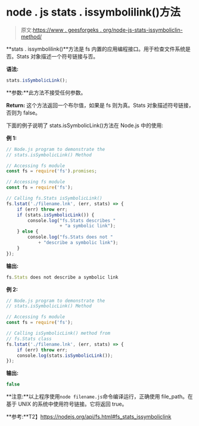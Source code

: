 # node . js stats . issymbolilink()方法

> 原文:[https://www . geesforgeks . org/node-js-stats-issymboliclin-method/](https://www.geeksforgeeks.org/node-js-stats-issymboliclink-method/)

**stats . issymbolilink()**方法是 fs 内置的应用编程接口。用于检查文件系统是否。Stats 对象描述一个符号链接与否。

**语法:**

```js
stats.isSymbolicLink();
```

**参数:**此方法不接受任何参数。

**Return:** 这个方法返回一个布尔值，如果是 fs 则为真。Stats 对象描述符号链接，否则为 false。

下面的例子说明了 stats.isSymbolicLink()方法在 Node.js 中的使用:

**例 1:**

```js
// Node.js program to demonstrate the   
// stats.isSymbolicLink() Method

// Accessing fs module
const fs = require('fs').promises;

// Accessing fs module
const fs = require('fs');

// Calling fs.Stats isSymbolicLink()
fs.lstat('./filename.lnk', (err, stats) => {
    if (err) throw err;
    if (stats.isSymbolicLink()) {
        console.log("fs.Stats describes "
                    + "a symbolic link");
    } else {
        console.log("fs.Stats does not "
            + "describe a symbolic link");
    }
});
```

**输出:**

```js
fs.Stats does not describe a symbolic link

```

**例 2:**

```js
// Node.js program to demonstrate the   
// stats.isSymbolicLink() Method

// Accessing fs module
const fs = require('fs');

// Calling isSymbolicLink() method from
// fs.Stats class
fs.lstat('./filename.lnk', (err, stats) => {
    if (err) throw err;
    console.log(stats.isSymbolicLink());
});
```

**输出:**

```js
false

```

**注意:**以上程序使用`node filename.js`命令编译运行，正确使用 file_path。在基于 UNIX 的系统中使用符号链接。它将返回 true。

**参考:**T2】https://nodejs.org/api/fs.html#fs_stats_issymboliclink